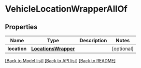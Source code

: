 # VehicleLocationWrapperAllOf

## Properties
Name | Type | Description | Notes
------------ | ------------- | ------------- | -------------
**location** | [**LocationsWrapper**](LocationsWrapper.md) |  | [optional] 

[[Back to Model list]](../README.md#documentation-for-models) [[Back to API list]](../README.md#documentation-for-api-endpoints) [[Back to README]](../README.md)


